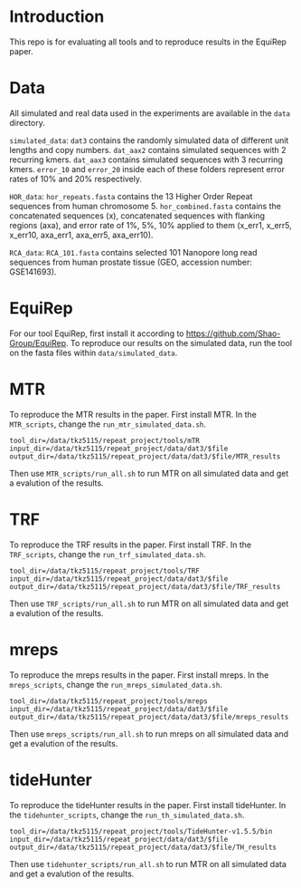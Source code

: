 # Introduction

This repo is for evaluating all tools and to reproduce results in the EquiRep paper.

# Data

All simulated and real data used in the experiments are available in the `data` directory.

`simulated_data`: `dat3` contains the randomly simulated data of different unit lengths and copy numbers. `dat_aax2` contains simulated sequences with 2 recurring kmers. `dat_aax3` contains simulated sequences with 3 recurring kmers. `error_10` and `error_20` inside each of these folders represent error rates of 10% and 20% respectively.

`HOR_data`: `hor_repeats.fasta` contains the 13 Higher Order Repeat sequences from human chromosome 5. `hor_combined.fasta` contains the concatenated sequences (x), concatenated sequences with flanking regions (axa), and error rate of 1%, 5%, 10% applied to them (x_err1, x_err5, x_err10, axa_err1, axa_err5, axa_err10).

`RCA_data`: `RCA_101.fasta` contains selected 101 Nanopore long read sequences from human prostate tissue (GEO, accession number: GSE141693).

# EquiRep

For our tool EquiRep, first install it according to https://github.com/Shao-Group/EquiRep.
To reproduce our results on the simulated data, run the tool on the fasta files within `data/simulated_data`.

# MTR
To reproduce the MTR results in the paper. First install MTR. In the `MTR_scripts`, change the `run_mtr_simulated_data.sh`.
```
tool_dir=/data/tkz5115/repeat_project/tools/mTR
input_dir=/data/tkz5115/repeat_project/data/dat3/$file
output_dir=/data/tkz5115/repeat_project/data/dat3/$file/MTR_results
```
Then use `MTR_scripts/run_all.sh` to run MTR on all simulated data and get a evalution of the results.

# TRF

To reproduce the TRF results in the paper. First install TRF. In the `TRF_scripts`, change the `run_trf_simulated_data.sh`.
```
tool_dir=/data/tkz5115/repeat_project/tools/TRF
input_dir=/data/tkz5115/repeat_project/data/dat3/$file
output_dir=/data/tkz5115/repeat_project/data/dat3/$file/TRF_results
```
Then use `TRF_scripts/run_all.sh` to run MTR on all simulated data and get a evalution of the results.

# mreps

To reproduce the mreps results in the paper. First install mreps. In the `mreps_scripts`, change the `run_mreps_simulated_data.sh`.
```
tool_dir=/data/tkz5115/repeat_project/tools/mreps
input_dir=/data/tkz5115/repeat_project/data/dat3/$file
output_dir=/data/tkz5115/repeat_project/data/dat3/$file/mreps_results
```
Then use `mreps_scripts/run_all.sh` to run mreps on all simulated data and get a evalution of the results.

# tideHunter

To reproduce the tideHunter results in the paper. First install tideHunter. In the `tidehunter_scripts`, change the `run_th_simulated_data.sh`.
```
tool_dir=/data/tkz5115/repeat_project/tools/TideHunter-v1.5.5/bin
input_dir=/data/tkz5115/repeat_project/data/dat3/$file
output_dir=/data/tkz5115/repeat_project/data/dat3/$file/TH_results
```
Then use `tidehunter_scripts/run_all.sh` to run MTR on all simulated data and get a evalution of the results.

